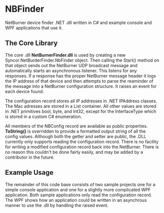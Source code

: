 NBFinder
========

NetBurner device finder .NET .dll written in C# and example console and WPF applications that use it.

## The Core Library ##
The core .dll **NetBurnerFinder.dll**  is used by creating a new Syncor.NetBurderFinder.NbFinder object. Then calling the Start() method on that object sends out the NetBurner UDP broadcast message and automatically starts an asynchronous listener. This listens for any responses. If a response has the proper NetBurner message header it logs the IP address of that device and then attempts to parse the reaminder of the message into a NetBurner configuration structure. It raises an event for each device found.
 
The configuration record stores all IP addresses in .NET IPAddress classes. The Mac adresses are stored in a List<byte> container. All other values are stored in .NET primitives bool, byte, and Int32, except for the InterfaceType which is stored in a custom C# enumeration.

All members of the NBConfig record are available as public properties. **ToString()** is overridden to provide a formatted output string of all the config values. Although both the getter and setter are public, the .DLL currently only supports reading the configuration record. There is no facility for writing a modified configuration record back into the NetBurner. There is no reason this couldn't be done fairly easily, and may be added by a contributor in the future.

## Example Usage ##
The remainder of this code base consists of two sample projects one for a simple console application and one for a slightly more complicated WPF application. Both sample applications only read the configuration record. The WPF shows how an application could be written in an asynchrous manner to use the .dll by handling the raised event. 